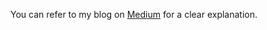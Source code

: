 You can refer to my blog on [Medium](https://medium.com/ai-in-plain-english/building-simple-multi-agent-system-using-langgraph-0bd7b7a71078) for a clear explanation.
